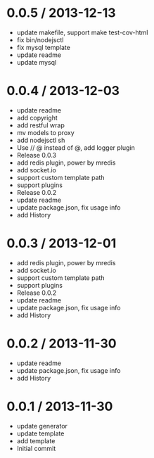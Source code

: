 
0.0.5 / 2013-12-13 
==================

  * update makefile, support make test-cov-html
  * fix bin/nodejsctl
  * fix mysql template
  * update readme
  * update mysql

0.0.4 / 2013-12-03 
==================

  * update readme
  * add copyright
  * add restful wrap
  * mv models to proxy
  * add nodejsctl sh
  * Use // @ instead of @, add logger plugin
  * Release 0.0.3
  * add redis plugin, power by mredis
  * add socket.io
  * support custom template path
  * support plugins
  * Release 0.0.2
  * update readme
  * update package.json, fix usage info
  * add History

0.0.3 / 2013-12-01 
==================

  * add redis plugin, power by mredis
  * add socket.io
  * support custom template path
  * support plugins
  * Release 0.0.2
  * update readme
  * update package.json, fix usage info
  * add History

0.0.2 / 2013-11-30 
==================

  * update readme
  * update package.json, fix usage info
  * add History

0.0.1 / 2013-11-30 
==================

  * update generator
  * update template
  * add template
  * Initial commit
